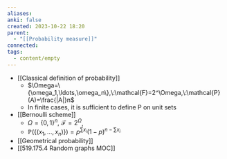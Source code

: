 ```yaml
---
aliases: 
anki: false
created: 2023-10-22 18:20
parent:
  - "[[Probability measure]]"
connected: 
tags:
  - content/empty
---
```

- [[Classical definition of probability]] 
    - $\Omega=\{\omega_1,\ldots,\omega_n\},\:\mathcal{F}=2^\Omega,\:\mathcal{P}(A)=\frac{|A|}n$
    - In finite cases, it is sufficient to define P on unit sets
- [[Bernoulli scheme]]
    - $\Omega=\{0,1\}^n,\:\mathcal{F}=2^\Omega$,
    - $\mathbb{P}(\{(x_1,\ldots,x_n)\})=p^{\sum x_i}(1-p)^{n-\sum x_i}$
- [[Geometrical probability]]
- [[519.175.4 Random graphs MOC]]















